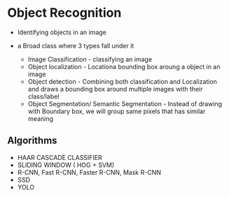 # Object Recognition

- Identifying objects in an image

- a Broad class where 3 types fall under it
  - Image Classification - classifying an image 
  - Object localization  - Locationa bounding box aroung a object in an image
  - Object detection     - Combining both classification and Localization and draws a bounding box around multiple images with their class/label
  - Object Segmentation/ Semantic Segmentation - Instead of drawing with Boundary box, we will group same pixels that has similar meaning 

## Algorithms

- HAAR CASCADE CLASSIFIER
- SLIDING WINDOW ( HOG + SVM)
- R-CNN, Fast R-CNN, Faster R-CNN, Mask R-CNN
- SSD
- YOLO

